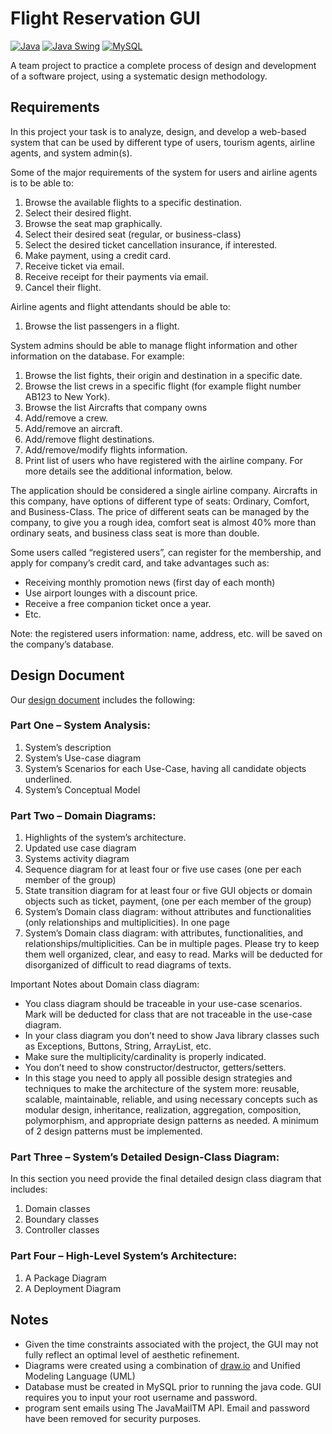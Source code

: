 # Flight Reservation GUI

[![Java](https://img.shields.io/badge/language-Java-orange.svg)](https://www.java.com/)
[![Java Swing](https://img.shields.io/badge/library-Java%20Swing-yellow.svg)](https://docs.oracle.com/javase/8/docs/api/javax/swing/package-summary.html)
[![MySQL](https://img.shields.io/badge/database-MySQL-blue.svg)](https://www.mysql.com/)

A team project to practice a complete process of design and development of a software project, using a systematic design methodology.

## Requirements

In this project your task is to analyze, design, and develop a web-based system that can be used by different type of users, tourism agents, airline agents, and system admin(s).

Some of the major requirements of the system for users and airline agents is to be able to:

1. Browse the available flights to a specific destination.
2. Select their desired flight.
3. Browse the seat map graphically.
4. Select their desired seat (regular, or business-class)
5. Select the desired ticket cancellation insurance, if interested.
6. Make payment, using a credit card.
7. Receive ticket via email.
8. Receive receipt for their payments via email.
9. Cancel their flight.

Airline agents and flight attendants should be able to:

1. Browse the list passengers in a flight.

System admins should be able to manage flight information and other information on the database. For example:

1. Browse the list fights, their origin and destination in a specific date.
1. Browse the list crews in a specific flight (for example flight number AB123 to New
   York).
1. Browse the list Aircrafts that company owns
1. Add/remove a crew.
1. Add/remove an aircraft.
1. Add/remove flight destinations.
1. Add/remove/modify flights information.
1. Print list of users who have registered with the airline company. For more details see the
   additional information, below.

The application should be considered a single airline company. Aircrafts in this company,
have options of different type of seats: Ordinary, Comfort, and Business-Class. The price
of different seats can be managed by the company, to give you a rough idea, comfort seat
is almost 40% more than ordinary seats, and business class seat is more than double.

Some users called “registered users”, can register for the membership, and apply for
company’s credit card, and take advantages such as:

-   Receiving monthly promotion news (first day of each month)
-   Use airport lounges with a discount price.
-   Receive a free companion ticket once a year.
-   Etc.

Note: the registered users information: name, address, etc. will be saved on the
company’s database.

## Design Document

Our [design document](https://github.com/jennbushey/Java-projects/blob/main/flight-reservation-gui/Design%20Document.pdf) includes the following:

### Part One – System Analysis:

1. System’s description
2. System’s Use-case diagram
3. System’s Scenarios for each Use-Case, having all candidate objects underlined.
4. System’s Conceptual Model

### Part Two – Domain Diagrams:

1. Highlights of the system’s architecture.
1. Updated use case diagram
1. Systems activity diagram
1. Sequence diagram for at least four or five use cases (one per each member of the group)
1. State transition diagram for at least four or five GUI objects or domain objects such as
   ticket, payment, (one per each member of the group)
1. System’s Domain class diagram: without attributes and functionalities (only relationships
   and multiplicities). In one page
1. System’s Domain class diagram: with attributes, functionalities, and
   relationships/multiplicities. Can be in multiple pages. Please try to keep them well
   organized, clear, and easy to read. Marks will be deducted for disorganized of difficult to
   read diagrams of texts.

Important Notes about Domain class diagram:

-   You class diagram should be traceable in your use-case scenarios. Mark will be
    deducted for class that are not traceable in the use-case diagram.
-   In your class diagram you don’t need to show Java library classes such as Exceptions,
    Buttons, String, ArrayList, etc.
-   Make sure the multiplicity/cardinality is properly indicated.
-   You don’t need to show constructor/destructor, getters/setters.
-   In this stage you need to apply all possible design strategies and techniques to make the architecture of the system more: reusable, scalable, maintainable, reliable, and using necessary concepts such as modular design, inheritance, realization, aggregation, composition, polymorphism, and appropriate design patterns as needed. A minimum of 2 design patterns must be implemented.

### Part Three – System’s Detailed Design-Class Diagram:

In this section you need provide the final detailed design class diagram that includes:

1. Domain classes
1. Boundary classes
1. Controller classes

### Part Four – High-Level System’s Architecture:

1. A Package Diagram
1. A Deployment Diagram

## Notes

-   Given the time constraints associated with the project, the GUI may not fully reflect an optimal level of aesthetic refinement.
-   Diagrams were created using a combination of [draw.io](https://app.diagrams.net) and Unified Modeling Language (UML)
-   Database must be created in MySQL prior to running the java code. GUI requires you to input your root username and password.
-   program sent emails using The JavaMailTM API. Email and password have been removed for security purposes.
